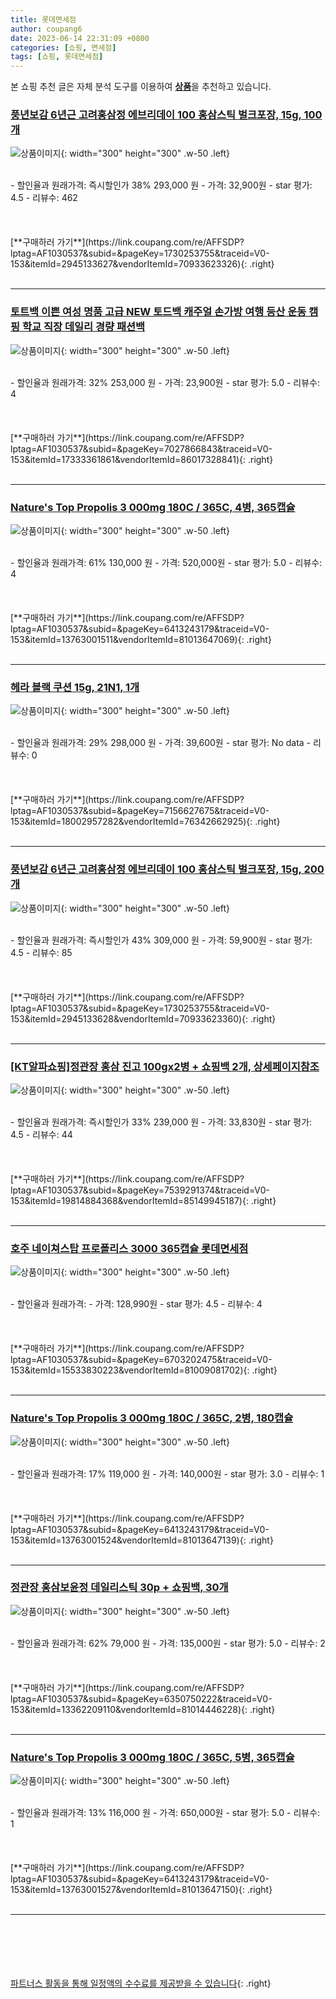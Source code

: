 ```yaml
---
title: 롯데면세점
author: coupang6
date: 2023-06-14 22:31:09 +0800
categories: [쇼핑, 면세점]
tags: [쇼핑, 롯데면세점]
---
```


본 쇼핑 추천 글은 자체 분석 도구를 이용하여 [**상품**](https://link.coupang.com/a/bao1ui)을 추천하고 있습니다.

### [풍년보감 6년근 고려홍삼정 에브리데이 100 홍삼스틱 벌크포장, 15g, 100개](https://link.coupang.com/re/AFFSDP?lptag=AF1030537&subid=&pageKey=1730253755&traceid=V0-153&itemId=2945133627&vendorItemId=70933623326)

![상품이미지](https://thumbnail7.coupangcdn.com/thumbnails/remote/230x230ex/image/retail/images/101938922340745-7bc537d3-8452-48c3-9676-15e22753c6fd.jpg){: width="300" height="300" .w-50 .left}


<br>
- 할인율과 원래가격: 즉시할인가 38%  293,000   원
- 가격: 32,900원
- star 평가: 4.5
- 리뷰수: 462
<br>
<br>
<br>
<br>
[**구매하러 가기**](https://link.coupang.com/re/AFFSDP?lptag=AF1030537&subid=&pageKey=1730253755&traceid=V0-153&itemId=2945133627&vendorItemId=70933623326){: .right}
<br>
<br>

---

### [토트백 이쁜 여성 명품 고급 NEW 토드백 캐주얼 손가방 여행 등산 운동 캠핑 학교 직장 데일리 경량 패션백](https://link.coupang.com/re/AFFSDP?lptag=AF1030537&subid=&pageKey=7027866843&traceid=V0-153&itemId=17333361861&vendorItemId=86017328841)

![상품이미지](https://thumbnail6.coupangcdn.com/thumbnails/remote/230x230ex/image/vendor_inventory/e70b/ed831f57c3db8d09650daffbf176d1174182212f44cd7d6612438d4b30c4.jpg){: width="300" height="300" .w-50 .left}


<br>
- 할인율과 원래가격: 32%  253,000   원
- 가격: 23,900원
- star 평가: 5.0
- 리뷰수: 4
<br>
<br>
<br>
<br>
[**구매하러 가기**](https://link.coupang.com/re/AFFSDP?lptag=AF1030537&subid=&pageKey=7027866843&traceid=V0-153&itemId=17333361861&vendorItemId=86017328841){: .right}
<br>
<br>

---

### [Nature's Top Propolis 3 000mg 180C / 365C, 4병, 365캡슐](https://link.coupang.com/re/AFFSDP?lptag=AF1030537&subid=&pageKey=6413243179&traceid=V0-153&itemId=13763001511&vendorItemId=81013647069)

![상품이미지](https://thumbnail10.coupangcdn.com/thumbnails/remote/230x230ex/image/vendor_inventory/9a80/920e1a1ecf253ad6220fe39e18463e3e7331f6534aca021040362a01c0e5.jpg){: width="300" height="300" .w-50 .left}


<br>
- 할인율과 원래가격: 61%  130,000   원
- 가격: 520,000원
- star 평가: 5.0
- 리뷰수: 4
<br>
<br>
<br>
<br>
[**구매하러 가기**](https://link.coupang.com/re/AFFSDP?lptag=AF1030537&subid=&pageKey=6413243179&traceid=V0-153&itemId=13763001511&vendorItemId=81013647069){: .right}
<br>
<br>

---

### [헤라 블랙 쿠션 15g, 21N1, 1개](https://link.coupang.com/re/AFFSDP?lptag=AF1030537&subid=&pageKey=7156627675&traceid=V0-153&itemId=18002957282&vendorItemId=76342662925)

![상품이미지](https://thumbnail7.coupangcdn.com/thumbnails/remote/230x230ex/image/retail/images/974271696175301-764ed5c2-a117-4e32-82d9-3f6a9217df70.jpg){: width="300" height="300" .w-50 .left}


<br>
- 할인율과 원래가격: 29%  298,000   원
- 가격: 39,600원
- star 평가: No data
- 리뷰수: 0
<br>
<br>
<br>
<br>
[**구매하러 가기**](https://link.coupang.com/re/AFFSDP?lptag=AF1030537&subid=&pageKey=7156627675&traceid=V0-153&itemId=18002957282&vendorItemId=76342662925){: .right}
<br>
<br>

---

### [풍년보감 6년근 고려홍삼정 에브리데이 100 홍삼스틱 벌크포장, 15g, 200개](https://link.coupang.com/re/AFFSDP?lptag=AF1030537&subid=&pageKey=1730253755&traceid=V0-153&itemId=2945133628&vendorItemId=70933623360)

![상품이미지](https://thumbnail8.coupangcdn.com/thumbnails/remote/230x230ex/image/retail/images/751388818122573-e2f41909-1be5-4763-8068-680c9abe7599.jpg){: width="300" height="300" .w-50 .left}


<br>
- 할인율과 원래가격: 즉시할인가 43%  309,000   원
- 가격: 59,900원
- star 평가: 4.5
- 리뷰수: 85
<br>
<br>
<br>
<br>
[**구매하러 가기**](https://link.coupang.com/re/AFFSDP?lptag=AF1030537&subid=&pageKey=1730253755&traceid=V0-153&itemId=2945133628&vendorItemId=70933623360){: .right}
<br>
<br>

---

### [[KT알파쇼핑]정관장 홍삼 진고 100gx2병 + 쇼핑백 2개, 상세페이지참조](https://link.coupang.com/re/AFFSDP?lptag=AF1030537&subid=&pageKey=7539291374&traceid=V0-153&itemId=19814884368&vendorItemId=85149945187)

![상품이미지](https://thumbnail9.coupangcdn.com/thumbnails/remote/230x230ex/image/vendor_inventory/8958/b7215aae45ed67a3c7752573af82fe6680177ad419db25a7d655b54d6c07.jpg){: width="300" height="300" .w-50 .left}


<br>
- 할인율과 원래가격: 즉시할인가 33%  239,000   원
- 가격: 33,830원
- star 평가: 4.5
- 리뷰수: 44
<br>
<br>
<br>
<br>
[**구매하러 가기**](https://link.coupang.com/re/AFFSDP?lptag=AF1030537&subid=&pageKey=7539291374&traceid=V0-153&itemId=19814884368&vendorItemId=85149945187){: .right}
<br>
<br>

---

### [호주 네이쳐스탑 프로폴리스 3000 365캡슐 롯데면세점](https://link.coupang.com/re/AFFSDP?lptag=AF1030537&subid=&pageKey=6703202475&traceid=V0-153&itemId=15533830223&vendorItemId=81009081702)

![상품이미지](https://thumbnail6.coupangcdn.com/thumbnails/remote/230x230ex/image/vendor_inventory/3ee5/9659a56af1229fd27cdb7924b4641e18fbe8b3fbec70c33744f6c7b2c999.jpg){: width="300" height="300" .w-50 .left}


<br>
- 할인율과 원래가격: 
- 가격: 128,990원
- star 평가: 4.5
- 리뷰수: 4
<br>
<br>
<br>
<br>
[**구매하러 가기**](https://link.coupang.com/re/AFFSDP?lptag=AF1030537&subid=&pageKey=6703202475&traceid=V0-153&itemId=15533830223&vendorItemId=81009081702){: .right}
<br>
<br>

---

### [Nature's Top Propolis 3 000mg 180C / 365C, 2병, 180캡슐](https://link.coupang.com/re/AFFSDP?lptag=AF1030537&subid=&pageKey=6413243179&traceid=V0-153&itemId=13763001524&vendorItemId=81013647139)

![상품이미지](https://thumbnail10.coupangcdn.com/thumbnails/remote/230x230ex/image/vendor_inventory/9a80/920e1a1ecf253ad6220fe39e18463e3e7331f6534aca021040362a01c0e5.jpg){: width="300" height="300" .w-50 .left}


<br>
- 할인율과 원래가격: 17%  119,000   원
- 가격: 140,000원
- star 평가: 3.0
- 리뷰수: 1
<br>
<br>
<br>
<br>
[**구매하러 가기**](https://link.coupang.com/re/AFFSDP?lptag=AF1030537&subid=&pageKey=6413243179&traceid=V0-153&itemId=13763001524&vendorItemId=81013647139){: .right}
<br>
<br>

---

### [정관장 홍삼보윤정 데일리스틱 30p + 쇼핑백, 30개](https://link.coupang.com/re/AFFSDP?lptag=AF1030537&subid=&pageKey=6350750222&traceid=V0-153&itemId=13362209110&vendorItemId=81014446228)

![상품이미지](https://thumbnail8.coupangcdn.com/thumbnails/remote/230x230ex/image/retail/images/2022/03/23/17/1/644045f1-d9b3-4fe3-877a-7bfa3d587a24.jpg){: width="300" height="300" .w-50 .left}


<br>
- 할인율과 원래가격: 62%  79,000   원
- 가격: 135,000원
- star 평가: 5.0
- 리뷰수: 2
<br>
<br>
<br>
<br>
[**구매하러 가기**](https://link.coupang.com/re/AFFSDP?lptag=AF1030537&subid=&pageKey=6350750222&traceid=V0-153&itemId=13362209110&vendorItemId=81014446228){: .right}
<br>
<br>

---

### [Nature's Top Propolis 3 000mg 180C / 365C, 5병, 365캡슐](https://link.coupang.com/re/AFFSDP?lptag=AF1030537&subid=&pageKey=6413243179&traceid=V0-153&itemId=13763001527&vendorItemId=81013647150)

![상품이미지](https://thumbnail10.coupangcdn.com/thumbnails/remote/230x230ex/image/vendor_inventory/9a80/920e1a1ecf253ad6220fe39e18463e3e7331f6534aca021040362a01c0e5.jpg){: width="300" height="300" .w-50 .left}


<br>
- 할인율과 원래가격: 13%  116,000   원
- 가격: 650,000원
- star 평가: 5.0
- 리뷰수: 1
<br>
<br>
<br>
<br>
[**구매하러 가기**](https://link.coupang.com/re/AFFSDP?lptag=AF1030537&subid=&pageKey=6413243179&traceid=V0-153&itemId=13763001527&vendorItemId=81013647150){: .right}
<br>
<br>

---
<br><br><br><br><br> [파트너스 활동을 통해 일정액의 수수료를 제공받을 수 있습니다](https://link.coupang.com/a/bao1ui){: .right}